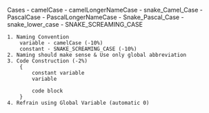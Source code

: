    Cases
    - camelCase
        - camelLongerNameCase
    - snake_Camel_Case
    - PascalCase
        - PascalLongerNameCase
    - Snake_Pascal_Case
    - snake_lower_case
    - SNAKE_SCREAMING_CASE

    1. Naming Convention 
        variable - camelCase (-10%)
        constant - SNAKE_SCREAMING_CASE (-10%)
    2. Naming should make sense & Use only global abbreviation
    3. Code Construction (-2%)
        {
            constant variable
            variable

            code block
        }
    4. Refrain using Global Variable (automatic 0)